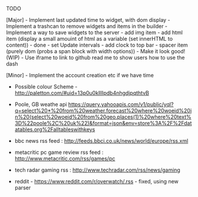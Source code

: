 TODO

[Major]
	- Implement last updated time to widget, with dom display
	- Implement a trashcan to remove widgets and items in the builder
	- Implement a way to save widgets to the server
	- add img item
	- add html item (display a small amouint of html as a variable (set innerHTML to content)) - done
	- set Update intervals
	- add clock to top bar
	- spacer item (purely dom (probs a span block with width options))
	- Make it look good! (WIP)
	- Use iframe to link to github read me to show users how to use the dash


[Minor]
	- Implement the account creation etc if we have time


- Possible colour Scheme - http://paletton.com/#uid=13p0u0kllllpdb4nhgdjpqthtvB

- Poole, GB weathe api
 https://query.yahooapis.com/v1/public/yql?q=select%20*%20from%20weather.forecast%20where%20woeid%20in%20(select%20woeid%20from%20geo.places(1)%20where%20text%3D%22poole%2C%20uk%22)&format=json&env=store%3A%2F%2Fdatatables.org%2Falltableswithkeys

- bbc news rss feed : http://feeds.bbci.co.uk/news/world/europe/rss.xml
- metacritic pc game review rss feed : http://www.metacritic.com/rss/games/pc

- tech radar gaming rss : http://www.techradar.com/rss/news/gaming

- reddit - https://www.reddit.com/r/overwatch/.rss - fixed, using new parser
